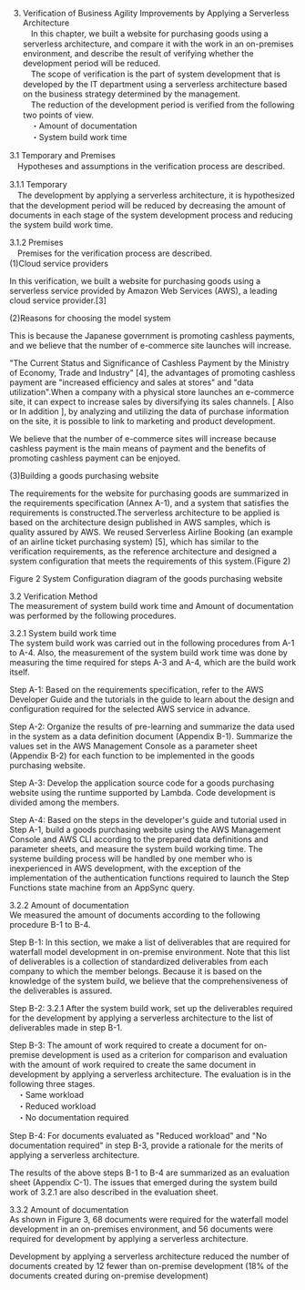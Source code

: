 3. Verification of Business Agility Improvements by Applying a Serverless Architecture  
　In this chapter, we built a website for purchasing goods using a serverless architecture, and compare it with the  work in an on-premises environment, and describe the result of verifying whether the development period will be reduced.  
　The scope of verification is the part of system development that is developed by the IT department using a serverless architecture based on the business strategy determined by the management.  
　The reduction of the development period is verified from the following two points of view.  
　・Amount of documentation  
　・System build work time  

3.1 Temporary and Premises  
　Hypotheses and assumptions in the verification process are described.  

3.1.1 Temporary  
　The development by applying a serverless architecture, it is hypothesized that the development period will be reduced by decreasing the amount of documents  in each stage of the system development process and reducing the system build work time.  

3.1.2 Premises  
　Premises for the verification process are described.  
(1)Cloud service providers  

In this verification, we built a website for purchasing goods using a serverless service provided by Amazon Web Services (AWS), a leading cloud service provider.[3]  

(2)Reasons for choosing the model system  

This is because the Japanese government is promoting cashless payments, and we believe that the number of e-commerce site launches will increase.  

"The Current Status and Significance of Cashless Payment by the Ministry of Economy, Trade and Industry" [4], the advantages of promoting cashless payment are "increased efficiency and sales at stores" and "data utilization".When a company with a physical store launches an e-commerce site, it can expect to increase sales by diversifying its sales channels.  [ Also or In addition ], by analyzing and utilizing the data of purchase information on the site, it is possible to link to marketing and product development.  

We believe that the number of e-commerce sites will increase because cashless payment is the main means of payment and the benefits of promoting cashless payment can be enjoyed.  

(3)Building a goods purchasing website  

The requirements for the website for purchasing goods are summarized in the requirements specification (Annex A-1), and a system that satisfies the requirements is constructed.The serverless architecture to be applied is based on the architecture design published in AWS samples, which is quality assured by AWS. We reused Serverless Airline Booking (an example of an airline ticket purchasing system) [5], which has similar to the verification requirements, as the reference architecture and designed a system configuration that meets the requirements of this system.(Figure 2)  

Figure 2 System Configuration diagram of the goods purchasing website  

3.2 Verification Method  
The measurement of system build work time and Amount of documentation was performed by the following procedures.  

3.2.1 System build work time   
The system build work was carried out in the following procedures from A-1 to A-4. Also, the measurement of the system build work time was done by measuring the time required for steps A-3 and A-4, which are the build work itself.

Step A-1: Based on the requirements specification, refer to the AWS Developer Guide and the tutorials in the guide to learn about the design and configuration required for the selected AWS service in advance.  

Step A-2: Organize the results of pre-learning and summarize the data used in the system as a data definition document (Appendix B-1). Summarize the values set in the AWS Management Console as a parameter sheet (Appendix B-2) for each function to be implemented in the goods purchasing website.  

Step A-3: Develop the application source code for a goods purchasing website using the runtime supported by Lambda. Code development is divided among the members.  

Step A-4: Based on the steps in the developer's guide and tutorial used in Step A-1, build a goods purchasing website using the AWS Management Console and AWS CLI according to the prepared data definitions and parameter sheets, and measure the system build working time. The systeme building process will be handled by one member who is inexperienced in AWS development, with the exception of the implementation of the authentication functions required to launch the Step Functions state machine from an AppSync query.  

3.2.2 Amount of documentation  
We measured the amount of documents  according to the following procedure B-1 to B-4.

Step B-1: In this section, we make a list of deliverables that are required for waterfall model development in on-premise environment. Note that this list of deliverables is a collection of standardized deliverables from each company to which the member belongs. Because it is based on the knowledge of the system build, we believe that the comprehensiveness of the deliverables is assured.

Step B-2: 3.2.1 After the system build work, set up the deliverables required for the development by applying a serverless architecture to the list of deliverables made in step B-1.

Step B-3: The amount of work required to create a document for on-premise development is used as a criterion for comparison and evaluation with the amount of work required to create the same document in development by applying a serverless architecture. The evaluation is in the following three stages.  
　・Same workload  
　・Reduced workload  
　・No documentation required  

Step B-4: For documents evaluated as "Reduced workload" and "No documentation required" in step B-3, provide a rationale for the merits of applying a serverless architecture.

The results of the above steps B-1 to B-4 are summarized as an evaluation sheet (Appendix C-1). The issues that emerged during the system build work of 3.2.1 are also described in the evaluation sheet.

3.3.2 Amount of documentation  
As shown in Figure 3, 68 documents were required for the waterfall model development in an on-premises environment, and 56 documents were required for development by applying a serverless architecture.

Development by applying  a serverless architecture reduced the number of documents created by 12 fewer than on-premise development (18% of the documents created during on-premise development)


